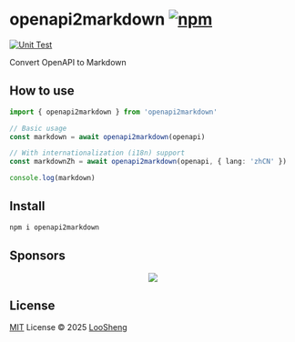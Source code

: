 # openapi2markdown [![npm](https://img.shields.io/npm/v/openapi2markdown.svg)](https://npmjs.com/package/openapi2markdown)

[![Unit Test](https://github.com/loosheng/openapi2markdown/actions/workflows/unit-test.yml/badge.svg)](https://github.com/loosheng/openapi2markdown/actions/workflows/unit-test.yml)

Convert OpenAPI to Markdown

## How to use

```ts
import { openapi2markdown } from 'openapi2markdown'

// Basic usage
const markdown = await openapi2markdown(openapi)

// With internationalization (i18n) support
const markdownZh = await openapi2markdown(openapi, { lang: 'zhCN' })

console.log(markdown)
```

<!-- Remove aboves -->

## Install

```bash
npm i openapi2markdown
```

## Sponsors

<p align="center">
  <a href="https://cdn.jsdelivr.net/gh/loosheng/sponsors/sponsors.svg">
    <img src='https://cdn.jsdelivr.net/gh/loosheng/sponsors/sponsors.svg'/>
  </a>
</p>

## License

[MIT](./LICENSE) License © 2025 [LooSheng](https://github.com/loosheng)
